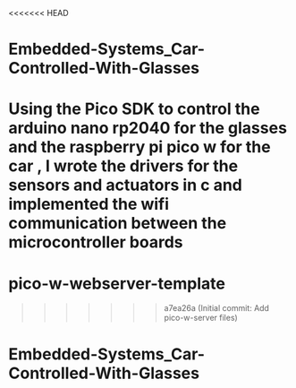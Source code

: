 <<<<<<< HEAD
# Embedded-Systems_Car-Controlled-With-Glasses
Using the Pico SDK to control the arduino nano rp2040 for the glasses and the raspberry pi pico w for the car , I wrote the drivers for the sensors and actuators in c and implemented the wifi communication between the microcontroller boards 
=======
# pico-w-webserver-template
>>>>>>> a7ea26a (Initial commit: Add pico-w-server files)
# Embedded-Systems_Car-Controlled-With-Glasses
